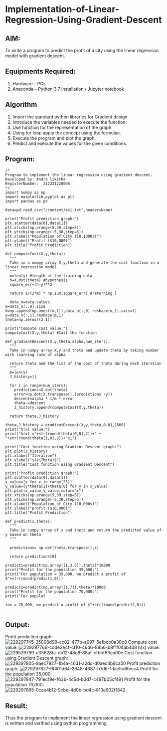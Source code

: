 # Implementation-of-Linear-Regression-Using-Gradient-Descent

## AIM:
To write a program to predict the profit of a city using the linear regression model with gradient descent.

## Equipments Required:
1. Hardware – PCs
2. Anaconda – Python 3.7 Installation / Jupyter notebook

## Algorithm
1. Import the standard python libraries for Gradient design.
2. Introduce the variables needed to execute the function.
3. Use function for the representation of the graph.
4. Using for loop apply the concept using the formulae.
5. Execute the program and plot the graph.
6. Predict and execute the values for the given conditions.

## Program:
```
/*
Program to implement the linear regression using gradient descent.
Developed by: Andra likitha
RegisterNumber:  212221220006
*/
import numpy as np
import matplotlib.pyplot as plt
import pandas as pd

data=pd.read_csv("/content/ex1.txt",header=None)

print("Profit prediction graph:")
plt.scatter(data[0],data[1])
plt.xticks(np.arange(5,30,step=5))
plt.yticks(np.arange(-5,30,step=5))
plt.xlabel("Population of City (10,1000s)")
plt.ylabel("Profit ($10,000)")
plt.title("Profit Prediction")

def computeCost(X,y,theta):
  """
  Take in a numpy array X,y,theta and generate the cost function in a linear regression model
  """
  m=len(y) #length of the training data
  h=X.dot(theta) #hypothesis
  square_err=(h-y)**2

  return 1/(2*m) * np.sum(square_err) #returning ] 
  
  data_n=data.values
m=data_n[:,0].size
X=np.append(np.ones((m,1)),data_n[:,0].reshape(m,1),axis=1)
y=data_n[:,1].reshape(m,1)
theta=np.zeros((2,1))

print("Compute cost value:")
computeCost(X,y,theta) #Call the function

def gradientDescent(X,y,theta,alpha,num_iters):
  """
  Take in numpy array X,y and theta and update theta by taking number with learning rate of alpha

  return theta and the list of the cost of theta during each iteration
  """
  m=len(y)
  J_history=[]

  for i in range(num_iters):
    predictions=X.dot(theta)
    error=np.dot(X.transpose(),(predictions -y))
    descent=alpha * 1/m * error
    theta-=descent
    J_history.append(computeCost(X,y,theta))

  return theta,J_history  
  
theta,J_history = gradientDescent(X,y,theta,0.01,1500)
print("h(x) value:")
print("h(x) ="+str(round(theta[0,0],2))+" + "+str(round(theta[1,0],2))+"x1")

print("Cost function using Gradient Descent graph:")
plt.plot(J_history)
plt.xlabel("Iteration")
plt.ylabel("$J(\Theta)$")
plt.title("Cost function using Gradient Descent")

print("Profit prediction graph:")
plt.scatter(data[0],data[1])
x_value=[x for x in range(25)]
y_value=[y*theta[1]+theta[0] for y in x_value]
plt.plot(x_value,y_value,color="r")
plt.xticks(np.arange(5,30,step=5))
plt.yticks(np.arange(-5,30,step=5))
plt.xlabel("Population of City (10,000s)")
plt.ylabel("profit ($10,000)")
plt.title("Profit Prediction")

def predict(x,theta):
  """
  Take in numpy array of x and theta and return the predicted value of y based on theta
  """

  predictions= np.dot(theta.transpose(),x)

  return predictions[0]
  
predict1=predict(np.array([1,3.5]),theta)*10000
print("Profit for the population 35,000:")
print("For population = 35,000, we predict a profit of $"+str(round(predict1,0)))

predict2=predict(np.array([1,7]),theta)*10000
print("Profit for the population 70,000:")
print("For populat

ion = 70,000, we predict a profit of $"+str(round(predict2,0)))


```

## Output:
Profit prediction graph:
![229297745-35008d99-cc02-477b-a097-5efbcb0a30c8](https://user-images.githubusercontent.com/131592130/234219655-30b607df-b46d-48c5-8b47-48da405a487e.png)
Compute cost value:
![229297766-cdde2e4f-cf10-46d6-88b6-b8f1f04ab4d8](https://user-images.githubusercontent.com/131592130/234219988-526b63e4-0088-46c1-bbab-739e0786e2a5.png)
h(x) value:
![229529799-c33628fc-db12-48e8-88af-cfbbf83ea00e](https://user-images.githubusercontent.com/131592130/234226622-86c1d943-7513-4e98-94f4-ef84db32b762.png)
Cost function using Gradient Descent graph:
![229297805-9aec7927-1b4a-4631-a2dc-d0aec4b9ca50](https://user-images.githubusercontent.com/131592130/234226849-43ec1aa6-6351-40ce-9122-f0f5b238ec97.png)
Profit prediction graph:
![229297827-9f401d64-2648-4687-b7d6-1daefcd6bcc4](https://user-images.githubusercontent.com/131592130/234227107-b1f0db35-03e1-4b11-85e7-4a1b1585ef56.png)
Profit for the population 35,000:
![229297847-791ec19e-f63b-4c5d-b2d7-c497b05cf491](https://user-images.githubusercontent.com/131592130/234227322-81a5b03d-b22c-496c-8d7d-f063adc9326b.png)
Profit for the population 70,000:
![229297865-0cae4b12-9cbe-4d0b-bd4c-813e902f1842](https://user-images.githubusercontent.com/131592130/234227536-95e1e224-3ae6-4e80-9568-56d2904001f0.png)


## Result:
Thus the program to implement the linear regression using gradient descent is written and verified using python programming.
